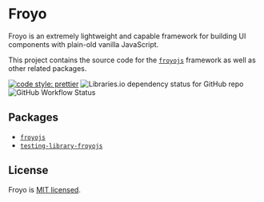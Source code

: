 # Froyo

Froyo is an extremely lightweight and capable framework for building UI components with plain-old vanilla JavaScript.

This project contains the source code for the [`froyojs`](./packages/froyojs/) framework as well as other related packages.

<p>
    <a href="https://github.com/prettier/prettier"><img alt="code style: prettier" src="https://img.shields.io/badge/code_style-prettier-ff69b4.svg"></a>
    <img alt="Libraries.io dependency status for GitHub repo" src="https://img.shields.io/librariesio/github/marksmccann/froyo">
    <img alt="GitHub Workflow Status" src="https://img.shields.io/github/actions/workflow/status/marksmccann/froyo/node.js.yml">
</p>

## Packages

-   [`froyojs`](./packages/froyojs/)
-   [`testing-library-froyojs`](./packages/froyojs/)

## License

Froyo is [MIT licensed](./LICENSE).
